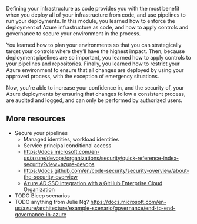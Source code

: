 Defining your infrastructure as code provides you with the most benefit when you deploy all of your infrastructure from code, and use pipelines to run your deployments. In this module, you learned how to enforce the deployment of Azure infrastructure as code, and how to apply controls and governance to secure your environment in the process.

You learned how to plan your environments so that you can strategically target your controls where they’ll have the highest impact. Then, because deployment pipelines are so important, you learned how to apply controls to your pipelines and repositories. Finally, you learned how to restrict your Azure environment to ensure that all changes are deployed by using your approved process, with the exception of emergency situations.

Now, you’re able to increase your confidence in, and the security of, your Azure deployments by ensuring that changes follow a consistent process, are audited and logged, and can only be performed by authorized users.

## More resources

- Secure your pipelines
  - Managed identities, workload identities
  - Service principal conditional access
  - https://docs.microsoft.com/en-us/azure/devops/organizations/security/quick-reference-index-security?view=azure-devops
  - https://docs.github.com/en/code-security/security-overview/about-the-security-overview
  - [Azure AD SSO integration with a GitHub Enterprise Cloud Organization](/azure/active-directory/saas-apps/github-tutorial)
- TODO Bicep scenarios
- TODO anything from Julie Ng? https://docs.microsoft.com/en-us/azure/architecture/example-scenario/governance/end-to-end-governance-in-azure
